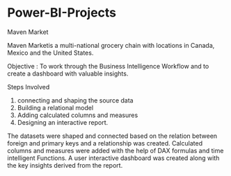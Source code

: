 # Power-BI-Projects
Maven Market

Maven Marketis a multi-national grocery chain with locations in Canada, Mexico and the United States.


Objective : To work through the Business Intelligence Workflow and to create a dashboard with valuable insights.

Steps Involved

1. connecting and shaping the source data
2. Building a relational model
3. Adding calculated columns and measures
4. Designing an interactive report.

 The datasets were shaped and connected based on the relation between foreign and primary keys and a relationship was created.
Calculated columns and measures were added with the help of DAX formulas and time intelligent Functions.
A user interactive dashboard was created along with the key insights derived from the report.
